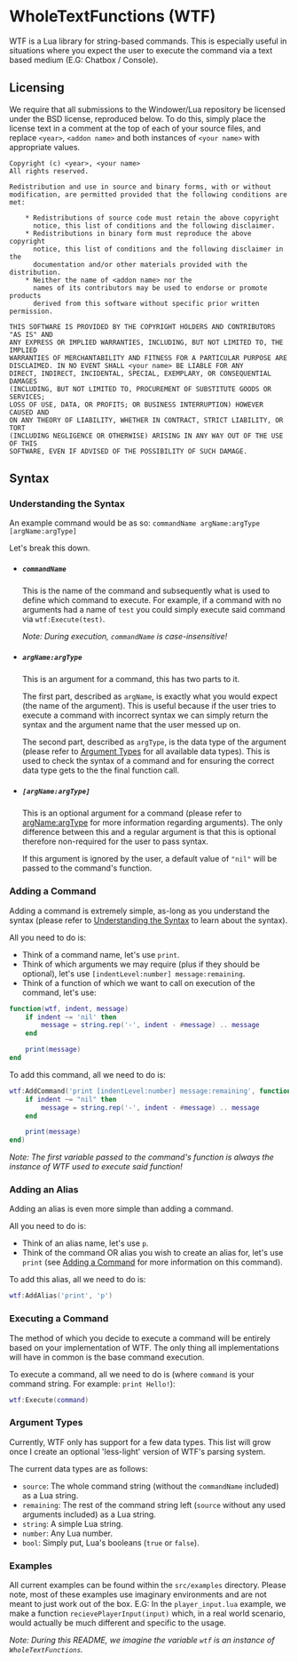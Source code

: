 WholeTextFunctions (WTF)
========================

WTF is a Lua library for string-based commands. This is especially useful in situations where you expect the user to execute the command via a text based medium (E.G: Chatbox / Console).

Licensing
---------
We require that all submissions to the Windower/Lua repository be licensed under the BSD license, reproduced below. To do this, simply place the license text in a comment at the top of each of your source files, and replace `<year>`, `<addon name>` and both instances of `<your name>` with appropriate values.

```
Copyright (c) <year>, <your name>
All rights reserved.

Redistribution and use in source and binary forms, with or without
modification, are permitted provided that the following conditions are met:

    * Redistributions of source code must retain the above copyright
      notice, this list of conditions and the following disclaimer.
    * Redistributions in binary form must reproduce the above copyright
      notice, this list of conditions and the following disclaimer in the
      documentation and/or other materials provided with the distribution.
    * Neither the name of <addon name> nor the
      names of its contributors may be used to endorse or promote products
      derived from this software without specific prior written permission.

THIS SOFTWARE IS PROVIDED BY THE COPYRIGHT HOLDERS AND CONTRIBUTORS "AS IS" AND
ANY EXPRESS OR IMPLIED WARRANTIES, INCLUDING, BUT NOT LIMITED TO, THE IMPLIED
WARRANTIES OF MERCHANTABILITY AND FITNESS FOR A PARTICULAR PURPOSE ARE
DISCLAIMED. IN NO EVENT SHALL <your name> BE LIABLE FOR ANY
DIRECT, INDIRECT, INCIDENTAL, SPECIAL, EXEMPLARY, OR CONSEQUENTIAL DAMAGES
(INCLUDING, BUT NOT LIMITED TO, PROCUREMENT OF SUBSTITUTE GOODS OR SERVICES;
LOSS OF USE, DATA, OR PROFITS; OR BUSINESS INTERRUPTION) HOWEVER CAUSED AND
ON ANY THEORY OF LIABILITY, WHETHER IN CONTRACT, STRICT LIABILITY, OR TORT
(INCLUDING NEGLIGENCE OR OTHERWISE) ARISING IN ANY WAY OUT OF THE USE OF THIS
SOFTWARE, EVEN IF ADVISED OF THE POSSIBILITY OF SUCH DAMAGE.
```

Syntax
------

### Understanding the Syntax

An example command would be as so:
	`commandName argName:argType [argName:argType]`

Let's break this down.

* ##### `commandName`
	This is the name of the command and subsequently what is used to define which command to execute. For example, if a command with no arguments had a name of `test` you could simply execute said command via `wtf:Execute(test)`.

	*Note: During execution, `commandName` is case-insensitive!*

* ##### `argName:argType`
	This is an argument for a command, this has two parts to it. 

	The first part, described as `argName`, is exactly what you would expect (the name of the argument). This is useful because if the user tries to execute a command with incorrect syntax we can simply return the syntax and the argument name that the user messed up on.
	
	The second part, described as `argType`, is the data type of the argument (please refer to [Argument Types](#argument-types) for all available data types). This is used to check the syntax of a command and for ensuring the correct data type gets to the the final function call.

* ##### `[argName:argType]`
	This is an optional argument for a command (please refer to [argName:argType](#argnameargtype) for more information regarding arguments). The only difference between this and a regular argument is that this is optional therefore non-required for the user to pass syntax.

	If this argument is ignored by the user, a default value of `"nil"` will be passed to the command's function.

### Adding a Command

Adding a command is extremely simple, as-long as you understand the syntax (please refer to [Understanding the Syntax](#understanding-the-syntax) to learn about the syntax).

All you need to do is:
* Think of a command name, let's use `print`.
* Think of which arguments we may require (plus if they should be optional), let's use `[indentLevel:number] message:remaining`.
* Think of a function of which we want to call on execution of the command, let's use:
```lua
function(wtf, indent, message)
	if indent ~= 'nil' then
		message = string.rep('-', indent - #message) .. message
	end

	print(message)
end
```

To add this command, all we need to do is:
```lua
wtf:AddCommand('print [indentLevel:number] message:remaining', function(wtf, indent, message)
	if indent ~= "nil" then
		message = string.rep('-', indent - #message) .. message
	end

	print(message)
end)
```

*Note: The first variable passed to the command's function is always the instance of WTF used to execute said function!*

### Adding an Alias

Adding an alias is even more simple than adding a command.

All you need to do is:
* Think of an alias name, let's use `p`.
* Think of the command OR alias you wish to create an alias for, let's use `print` (see [Adding a Command](#adding-a-command) for more information on this command).

To add this alias, all we need to do is:
```lua
wtf:AddAlias('print', 'p')
```

### Executing a Command

The method of which you decide to execute a command will be entirely based on your implementation of WTF. The only thing all implementations will have in common is the base command execution.

To execute a command, all we need to do is (where `command` is your command string. For example: `print Hello!`):
```lua
wtf:Execute(command)
```

### Argument Types

Currently, WTF only has support for a few data types. This list will grow once I create an optional 'less-light' version of WTF's parsing system.

The current data types are as follows:
* `source`: The whole command string (without the `commandName` included) as a Lua string.
* `remaining`: The rest of the command string left (`source` without any used arguments included) as a Lua string.
* `string`: A simple Lua string.
* `number`: Any Lua number.
* `bool`: Simply put, Lua's booleans (`true` or `false`).

### Examples

All current examples can be found within the `src/examples` directory. Please note, most of these examples use imaginary environments and are not meant to just work out of the box. E.G: In the `player_input.lua` example, we make a function `recievePlayerInput(input)` which, in a real world scenario, would actually be much different and specific to the usage.

*Note: During this README, we imagine the variable `wtf` is an instance of `WholeTextFunctions`.*
